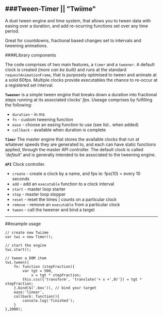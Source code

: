 ###Tween-Timer || "Twiime"
---
A duel tween engine and time system, that allows you to tween data with easing over a duration, and add re-ocurring functions set over any time period.

Great for countdowns, fractional based changes set to intervals and tweening animations.

####Library components

The code comprises of two main features, a `timer` and a `tweener`. A default clock is created _(more can be built)_ and runs at the standard `requestAnimationFrame`, that is purposely optimised to tween and animate at a solid 60fps. Multiple clocks provide executables the chance to re-occur at a registered set interval.

**`Tweener`** is a simple tween engine that breaks down a duration into fractional steps running at its associated clocks' _fps_. Useage comprises by fulfilling the following:

*	`duration` - in ms
*	`fn` - custom tweening function
*	`ease` - choose an easing function to use (see list.. when added)
*	`callback` - available when duration is complete

**`Timer`** The master engine that stores the available clocks that run at whatever speeds they are generated to, and each can have static functions applied, through the master API controller. The default clock is called _'default'_ and is generally intended to be associated to the tweening engine.

**`API`** Clock controller.

*	`create` - create a clock by a name, and fps ie: fps(10) = every 10 seconds
*	`add` - add an `executable` function to a clock interval
*	`start` - master loop starter
*	`stop` - master loop stopper
*	`reset` - reset the times | counts on a particular clock
*	`remove` - remove an `executable` from a particular clock
*	`tween` - call the tweener and bind a target

---

##example usage

	// create new Twiime
	var twi = new Timer();

	// start the engine
	twi.start();
	
	// tween a DOM item
	twi.tween({
		fn: function (stepFraction){
	  		var tgt = 500,
	  			x = tgt * stepFraction;
	  		this.css({'transform', 'translate('+ x +',0)'}) = tgt * stepFraction;
		}.bind($('.box')), // bind your target
		ease:'linear',
		callback: function(){
	  		console.log('finished');
		}
	},2000);